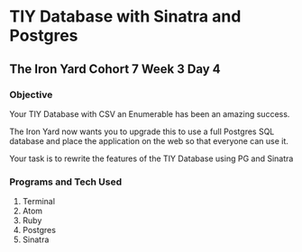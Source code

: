# TIY Database with Sinatra and Postgres

## The Iron Yard Cohort 7 Week 3 Day 4

### Objective
Your TIY Database with CSV an Enumerable has been an amazing success.

The Iron Yard now wants you to upgrade this to use a full Postgres SQL database and place the application on the web so that everyone can use it.

Your task is to rewrite the features of the TIY Database using PG and Sinatra

### Programs and Tech Used

  1. Terminal
  2. Atom
  3. Ruby
  4. Postgres
  5. Sinatra
